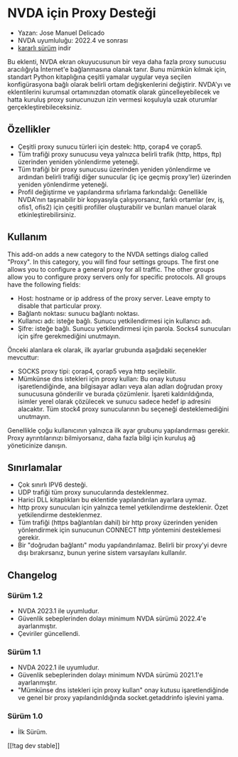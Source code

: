 # NVDA için Proxy Desteği #

* Yazan: Jose Manuel Delicado
* NVDA uyumluluğu: 2022.4 ve sonrası
* [kararlı sürüm][1] indir

Bu eklenti, NVDA ekran okuyucusunun bir veya daha fazla proxy sunucusu
aracılığıyla İnternet'e bağlanmasına olanak tanır. Bunu mümkün kılmak için,
standart Python kitaplığına çeşitli yamalar uygular veya seçilen
konfigürasyona bağlı olarak belirli ortam değişkenlerini değiştirir. NVDA'yı
ve eklentilerini kurumsal ortamınızdan otomatik olarak güncelleyebilecek ve
hatta kuruluş proxy sunucunuzun izin vermesi koşuluyla uzak oturumlar
gerçekleştirebileceksiniz.

## Özellikler

* Çeşitli proxy sunucu türleri için destek: http, çorap4 ve çorap5.
* Tüm trafiği proxy sunucusu veya yalnızca belirli trafik (http, https, ftp)
  üzerinden yeniden yönlendirme yeteneği.
* Tüm trafiği bir proxy sunucusu üzerinden yeniden yönlendirme ve ardından
  belirli trafiği diğer sunucular (iç içe geçmiş proxy'ler) üzerinden
  yeniden yönlendirme yeteneği.
* Profil değiştirme ve yapılandırma sıfırlama farkındalığı: Genellikle
  NVDA'nın taşınabilir bir kopyasıyla çalışıyorsanız, farklı ortamlar (ev,
  iş, ofis1, ofis2) için çeşitli profiller oluşturabilir ve bunları manuel
  olarak etkinleştirebilirsiniz.

## Kullanım

This add-on adds a new category to the NVDA settings dialog called
"Proxy". In this category, you will find four settings groups. The first one
allows you to configure a general proxy for all traffic. The other groups
allow you to configure proxy servers only for specific protocols. All groups
have the following fields:

* Host: hostname or ip address of the proxy server. Leave empty to disable
  that particular proxy.
* Bağlantı noktası: sunucu bağlantı noktası.
* Kullanıcı adı: isteğe bağlı. Sunucu yetkilendirmesi için kullanıcı adı.
* Şifre: isteğe bağlı. Sunucu yetkilendirmesi için parola. Socks4 sunucuları
  için şifre gerekmediğini unutmayın.

Önceki alanlara ek olarak, ilk ayarlar grubunda aşağıdaki seçenekler
mevcuttur:

* SOCKS proxy tipi: çorap4, çorap5 veya http seçilebilir.
* Mümkünse dns istekleri için proxy kullan: Bu onay kutusu işaretlendiğinde,
  ana bilgisayar adları veya alan adları doğrudan proxy sunucusuna
  gönderilir ve burada çözümlenir. İşareti kaldırıldığında, isimler yerel
  olarak çözülecek ve sunucu sadece hedef ip adresini alacaktır. Tüm stock4
  proxy sunucularının bu seçeneği desteklemediğini unutmayın.

Genellikle çoğu kullanıcının yalnızca ilk ayar grubunu yapılandırması
gerekir. Proxy ayrıntılarınızı bilmiyorsanız, daha fazla bilgi için kuruluş
ağ yöneticinize danışın.

## Sınırlamalar

* Çok sınırlı IPV6 desteği.
* UDP trafiği tüm proxy sunucularında desteklenmez.
* Harici DLL kitaplıkları bu eklentide yapılandırılan ayarlara uymaz.
* http proxy sunucuları için yalnızca temel yetkilendirme desteklenir. Özet
  yetkilendirme desteklenmez.
* Tüm trafiği (https bağlantıları dahil) bir http proxy üzerinden yeniden
  yönlendirmek için sunucunun CONNECT http yöntemini desteklemesi gerekir.
* Bir "doğrudan bağlantı" modu yapılandırılamaz. Belirli bir proxy'yi devre
  dışı bırakırsanız, bunun yerine sistem varsayılanı kullanılır.

## Changelog

### Sürüm 1.2

* NVDA 2023.1 ile uyumludur.
* Güvenlik sebeplerinden dolayı minimum NVDA sürümü 2022.4'e ayarlanmıştır.
* Çeviriler güncellendi.

### Sürüm 1.1

* NVDA 2022.1 ile uyumludur.
* Güvenlik sebeplerinden dolayı minimum NVDA sürümü 2021.1'e ayarlanmıştır.
* "Mümkünse dns istekleri için proxy kullan" onay kutusu işaretlendiğinde ve
  genel bir proxy yapılandırıldığında socket.getaddrinfo işlevini yama.

### Sürüm 1.0

* İlk Sürüm.

[[!tag dev stable]]

[1]: https://www.nvaccess.org/addonStore/legacy?file=proxy

